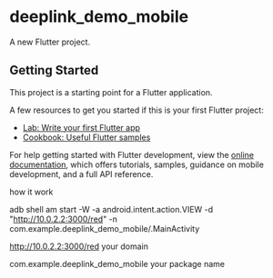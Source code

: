 # deeplink_demo_mobile

A new Flutter project.

## Getting Started

This project is a starting point for a Flutter application.

A few resources to get you started if this is your first Flutter project:

- [Lab: Write your first Flutter app](https://docs.flutter.dev/get-started/codelab)
- [Cookbook: Useful Flutter samples](https://docs.flutter.dev/cookbook)

For help getting started with Flutter development, view the
[online documentation](https://docs.flutter.dev/), which offers tutorials,
samples, guidance on mobile development, and a full API reference.

how it work

adb shell am start -W -a android.intent.action.VIEW -d "http://10.0.2.2:3000/red" -n com.example.deeplink_demo_mobile/.MainActivity

http://10.0.2.2:3000/red your domain

com.example.deeplink_demo_mobile your package name
